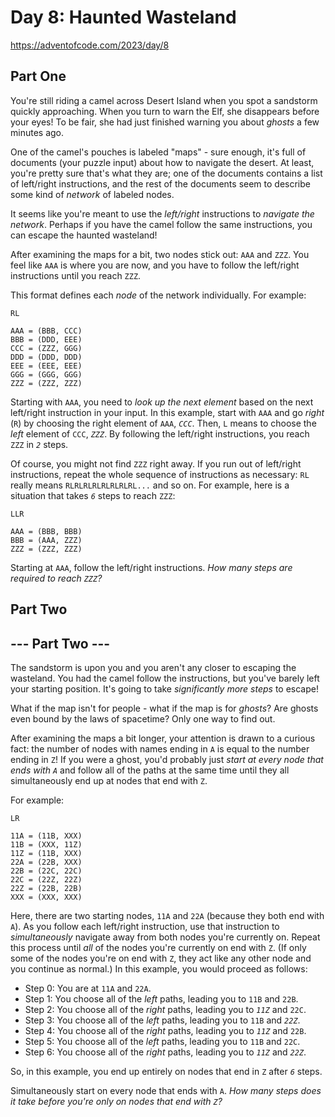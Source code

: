 # Day 8: Haunted Wasteland

<https://adventofcode.com/2023/day/8>

## Part One

You're still riding a camel across Desert Island when you spot a sandstorm quickly approaching. When you turn to warn the Elf, she
disappears before your eyes! To be fair, she had just finished warning you about _ghosts_ a few minutes ago.

One of the camel's pouches is labeled "maps" - sure enough, it's full of documents (your puzzle input) about how to navigate the
desert. At least, you're pretty sure that's what they are; one of the documents contains a list of left/right instructions, and
the rest of the documents seem to describe some kind of _network_ of labeled nodes.

It seems like you're meant to use the _left/right_ instructions to _navigate the network_. Perhaps if you have the camel follow
the same instructions, you can escape the haunted wasteland!

After examining the maps for a bit, two nodes stick out: `AAA` and `ZZZ`. You feel like `AAA` is where you are now, and you have
to follow the left/right instructions until you reach `ZZZ`.

This format defines each _node_ of the network individually. For example:

    RL

    AAA = (BBB, CCC)
    BBB = (DDD, EEE)
    CCC = (ZZZ, GGG)
    DDD = (DDD, DDD)
    EEE = (EEE, EEE)
    GGG = (GGG, GGG)
    ZZZ = (ZZZ, ZZZ)

Starting with `AAA`, you need to _look up the next element_ based on the next left/right instruction in your input. In this
example, start with `AAA` and go _right_ (`R`) by choosing the right element of `AAA`, _`CCC`_. Then, `L` means to choose the
_left_ element of `CCC`, _`ZZZ`_. By following the left/right instructions, you reach `ZZZ` in _`2`_ steps.

Of course, you might not find `ZZZ` right away. If you run out of left/right instructions, repeat the whole sequence of
instructions as necessary: `RL` really means `RLRLRLRLRLRLRLRL...` and so on. For example, here is a situation that takes _`6`_
steps to reach `ZZZ`:

    LLR

    AAA = (BBB, BBB)
    BBB = (AAA, ZZZ)
    ZZZ = (ZZZ, ZZZ)

Starting at `AAA`, follow the left/right instructions. _How many steps are required to reach `ZZZ`?_

## Part Two

## \--- Part Two ---

The sandstorm is upon you and you aren't any closer to escaping the wasteland. You had the camel follow the instructions, but
you've barely left your starting position. It's going to take _significantly more steps_ to escape!

What if the map isn't for people - what if the map is for _ghosts_? Are ghosts even bound by the laws of spacetime? Only one way
to find out.

After examining the maps a bit longer, your attention is drawn to a curious fact: the number of nodes with names ending in `A` is
equal to the number ending in `Z`! If you were a ghost, you'd probably just _start at every node that ends with `A`_ and follow
all of the paths at the same time until they all simultaneously end up at nodes that end with `Z`.

For example:

    LR

    11A = (11B, XXX)
    11B = (XXX, 11Z)
    11Z = (11B, XXX)
    22A = (22B, XXX)
    22B = (22C, 22C)
    22C = (22Z, 22Z)
    22Z = (22B, 22B)
    XXX = (XXX, XXX)

Here, there are two starting nodes, `11A` and `22A` (because they both end with `A`). As you follow each left/right instruction,
use that instruction to _simultaneously_ navigate away from both nodes you're currently on. Repeat this process until _all_ of the
nodes you're currently on end with `Z`. (If only some of the nodes you're on end with `Z`, they act like any other node and you
continue as normal.) In this example, you would proceed as follows:

- Step 0: You are at `11A` and `22A`.
- Step 1: You choose all of the _left_ paths, leading you to `11B` and `22B`.
- Step 2: You choose all of the _right_ paths, leading you to _`11Z`_ and `22C`.
- Step 3: You choose all of the _left_ paths, leading you to `11B` and _`22Z`_.
- Step 4: You choose all of the _right_ paths, leading you to _`11Z`_ and `22B`.
- Step 5: You choose all of the _left_ paths, leading you to `11B` and `22C`.
- Step 6: You choose all of the _right_ paths, leading you to _`11Z`_ and _`22Z`_.

So, in this example, you end up entirely on nodes that end in `Z` after _`6`_ steps.

Simultaneously start on every node that ends with `A`. _How many steps does it take before you're only on nodes that end with
`Z`?_
